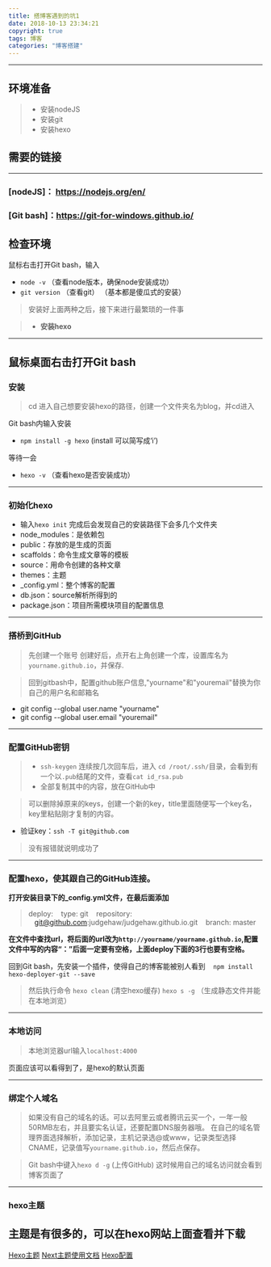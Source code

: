 ```yaml
---
title: 搭博客遇到的坑1
date: 2018-10-13 23:34:21
copyright: true
tags: 博客
categories: "博客搭建"
---
```


------

## 环境准备

> * 安装nodeJS
> * 安装git
> * 安装hexo

## 需要的链接

------
<!-- more -->

### [nodeJS]： https://nodejs.org/en/
### [Git bash]：https://git-for-windows.github.io/

## 检查环境
鼠标右击打开Git bash，输入
 - `node -v` （查看node版本，确保node安装成功）
 - `git version` （查看git）
 （基本都是傻瓜式的安装）

> 安装好上面两种之后，接下来进行最繁琐的一件事

> * **安装hexo**

------

## 鼠标桌面右击打开Git bash

### 安装
  > cd 进入自己想要安装hexo的路径，创建一个文件夹名为blog，并cd进入

  Git bash内输入安装
 - `npm install -g hexo` (install 可以简写成‘i’)

等待一会
 - `hexo -v` （查看hexo是否安装成功）

------

### 初始化hexo
 - 输入`hexo init`
 完成后会发现自己的安装路径下会多几个文件夹
 - node_modules：是依赖包
 - public：存放的是生成的页面
 - scaffolds：命令生成文章等的模板
 - source：用命令创建的各种文章
 - themes：主题
 - _config.yml：整个博客的配置
 - db.json：source解析所得到的
 - package.json：项目所需模块项目的配置信息

------

### 搭桥到GitHub

> 先创建一个账号
  创建好后，点开右上角创建一个库，设置库名为`yourname.github.io`，并保存.

 

 >  回到gitbash中，配置github账户信息,"yourname"和"youremail"替换为你自己的用户名和邮箱名

  - git config --global user.name "yourname"
  - git config --global user.email "youremail"

-----

### 配置GitHub密钥

 > - `ssh-keygen` 连续按几次回车后，进入 `cd /root/.ssh/`目录，会看到有一个以`.pub`结尾的文件，查看`cat id_rsa.pub`
 > - 全部复制其中的内容，放在GitHub中

 

 > 可以删除掉原来的keys，创建一个新的key，title里面随便写一个key名，key里粘贴刚才复制的内容。

 - 验证key：`ssh -T git@github.com`
 > 没有报错就说明成功了

------

### 配置hexo，使其跟自己的GitHub连接。

  **打开安装目录下的_config.yml文件，在最后面添加**
> deploy:
 &#160;&#160;&#160;type: git
 &#160;&#160;&#160;repository: &#160;&#160;&#160;git@github.com:judgehaw/judgehaw.github.io.git
 &#160;&#160;&#160;branch: master

**在文件中查找url，将后面的url改为`http://yourname/yourname.github.io`,配置文件中写的内容“：”后面一定要有空格，上面deploy下面的3行也要有空格。**

回到Git bash，先安装一个插件，使得自己的博客能被别人看到
 &#160;&#160;&#160;`npm install hexo-deployer-git --save`
> 然后执行命令
`hexo clean` (清空hexo缓存)
`hexo s -g` （生成静态文件并能在本地浏览）

------

### 本地访问
> 本地浏览器url输入`localhost:4000`

页面应该可以看得到了，是hexo的默认页面

------

### 绑定个人域名

> 如果没有自己的域名的话。可以去阿里云或者腾讯云买一个，一年一般50RMB左右，并且要实名认证，还要配置DNS服务器哦。
> 在自己的域名管理界面选择解析，添加记录，主机记录选@或www，记录类型选择CNAME，记录值写`yourname.github.io`，然后点保存。



>Git bash中键入`hexo d -g` (上传GitHub)
>这时候用自己的域名访问就会看到博客页面了

------

### hexo主题

## 主题是有很多的，可以在hexo网站上面查看并下载
[Hexo主题][1]
[Next主题使用文档][2]
[Hexo配置][3]


[1]: https://hexo.io/themes/
[2]: http://theme-next.iissnan.com/
[3]: https://hexo.io/zh-cn/docs/configuration.html